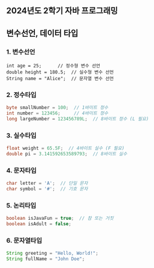 ## 2024년도 2학기 자바 프로그래밍

## 변수선언, 데이터 타입

### 1. 변수선언
```
int age = 25;      // 정수형 변수 선언
double height = 180.5;  // 실수형 변수 선언
String name = "Alice";  // 문자열 변수 선언
```

### 2. 정수타입
```java
byte smallNumber = 100;  // 1바이트 정수
int number = 123456;     // 4바이트 정수
long largeNumber = 123456789L;  // 8바이트 정수 (L 필요)
```

### 3. 실수타입
```java
float weight = 65.5F;  // 4바이트 실수 (F 필요)
double pi = 3.141592653589793;  // 8바이트 실수
```

### 4. 문자타입
```java
char letter = 'A';  // 단일 문자
char symbol = '#';  // 기호 문자
```

### 5. 논리타입
```java
boolean isJavaFun = true;  // 참 또는 거짓
boolean isAdult = false;
```

### 6. 문자열타입
```java
String greeting = "Hello, World!";
String fullName = "John Doe";
```
